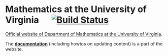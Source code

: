 # Mathematics at the University of Virginia&nbsp;&nbsp;&nbsp;&nbsp;&nbsp;    [![Build Status](https://travis-ci.org/uva-math/uva-math-code.svg?branch=master)](https://travis-ci.org/uva-math/uva-math-code)

[Official website of Department of Mathematics at the University of Virginia](http://www.math.virginia.edu/).

The [**documentation**](http://math.virginia.edu.s3-website-us-east-1.amazonaws.com/doc/) (including howtos on updating content) is a part of the website.
